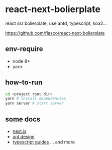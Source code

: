 # react-next-bolierplate

react ssr bolierplate, use antd, typescript, koa2...

https://github.com/flasco/react-next-bolierplate

## env-require

- node 8+
- yarn

## how-to-run

```bash
cd <project root dir>
yarn # install dependencies
yarn server # start server
```

## some docs

- [next.js](https://github.com/zeit/next.js)
- [ant design](https://ant.design/)
- [typescript guides](http://www.typescriptlang.org/)
  ... and more
